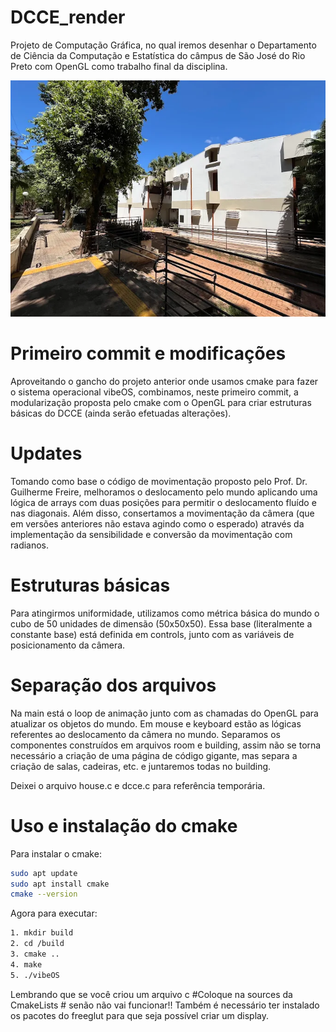 # DCCE_render
Projeto de Computação Gráfica, no qual iremos desenhar o Departamento de Ciência da Computação e Estatística do câmpus de São José do Rio Preto com OpenGL como trabalho final da disciplina.

<div align="center">
  <img src="dcce.jpg" alt="Departamento de Ciência da Computação e Estatística">
</div>

# Primeiro commit e modificações

Aproveitando o gancho do projeto anterior onde usamos cmake para fazer o sistema operacional vibeOS, combinamos, neste primeiro commit, a modularização proposta pelo cmake com o OpenGL para criar estruturas básicas do DCCE (ainda serão efetuadas alterações).

# Updates

Tomando como base o código de  movimentação proposto pelo Prof. Dr. Guilherme Freire, melhoramos o deslocamento pelo mundo aplicando uma lógica de arrays com duas posições para permitir o deslocamento fluído e nas diagonais. 
Além disso, consertamos a movimentação da câmera (que em versões anteriores não estava agindo como o esperado) através da implementação da sensibilidade e conversão da movimentação com radianos.

# Estruturas básicas

Para atingirmos uniformidade, utilizamos como métrica básica do mundo o cubo de 50 unidades de dimensão (50x50x50).
Essa base (literalmente a constante base) está definida em controls, junto com as variáveis de posicionamento da câmera.

# Separação dos arquivos

Na main está o loop de animação junto com as chamadas do OpenGL para atualizar os objetos do mundo.
Em mouse e keyboard estão as lógicas referentes ao deslocamento da câmera no mundo.
Separamos os componentes construídos em arquivos room e building, assim não se torna necessário a criação de uma página de código gigante, mas separa a criação de salas, cadeiras, etc. e juntaremos todas no building.

Deixei o arquivo house.c e dcce.c para referência temporária.

# Uso e instalação do cmake

Para instalar o cmake:

```bash
sudo apt update
sudo apt install cmake
cmake --version
```

Agora para executar:

```bash
1. mkdir build
2. cd /build
3. cmake ..
4. make
5. ./vibeOS
```

Lembrando que se você criou um arquivo c #Coloque na sources da CmakeLists # senão não vai funcionar!!
Também é necessário ter instalado os pacotes do freeglut para que seja possível criar um display.
